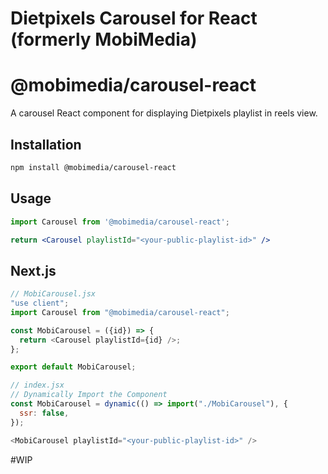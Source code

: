 # Dietpixels Carousel for React (formerly MobiMedia)

# @mobimedia/carousel-react

A carousel React component for displaying Dietpixels playlist in reels view.

## Installation

```bash
npm install @mobimedia/carousel-react
```

## Usage

```jsx
import Carousel from '@mobimedia/carousel-react';

return <Carousel playlistId="<your-public-playlist-id>" />
```

## Next.js
```js
// MobiCarousel.jsx
"use client";
import Carousel from "@mobimedia/carousel-react";

const MobiCarousel = ({id}) => {
  return <Carousel playlistId={id} />;
};

export default MobiCarousel;

// index.jsx
// Dynamically Import the Component
const MobiCarousel = dynamic(() => import("./MobiCarousel"), {
  ssr: false,
});

<MobiCarousel playlistId="<your-public-playlist-id>" />
```

#WIP
